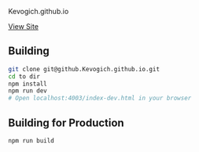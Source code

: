 Kevogich.github.io

[View Site](Kevogich.github.io)


Building
--------

```bash
git clone git@github.Kevogich.github.io.git
cd to dir 
npm install
npm run dev
# Open localhost:4003/index-dev.html in your browser
```

Building for Production
--------

```bash
npm run build
```
